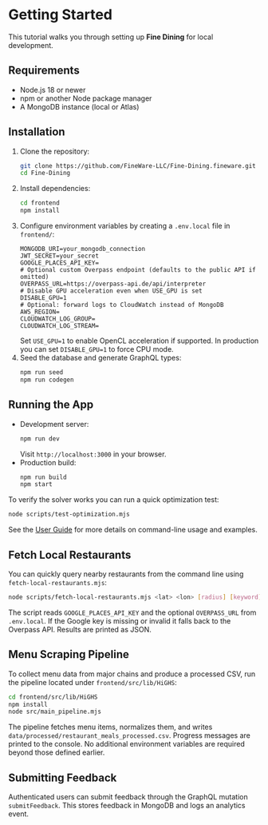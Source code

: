 # Getting Started

This tutorial walks you through setting up **Fine Dining** for local development.

## Requirements
- Node.js 18 or newer
- npm or another Node package manager
- A MongoDB instance (local or Atlas)

## Installation
1. Clone the repository:
   ```bash
   git clone https://github.com/FineWare-LLC/Fine-Dining.fineware.git
   cd Fine-Dining
   ```
2. Install dependencies:
   ```bash
   cd frontend
   npm install
   ```
3. Configure environment variables by creating a `.env.local` file in `frontend/`:
   ```dotenv
   MONGODB_URI=your_mongodb_connection
   JWT_SECRET=your_secret
   GOOGLE_PLACES_API_KEY=
   # Optional custom Overpass endpoint (defaults to the public API if omitted)
   OVERPASS_URL=https://overpass-api.de/api/interpreter
   # Disable GPU acceleration even when USE_GPU is set
   DISABLE_GPU=1
   # Optional: forward logs to CloudWatch instead of MongoDB
   AWS_REGION=
   CLOUDWATCH_LOG_GROUP=
   CLOUDWATCH_LOG_STREAM=
   ```
   Set `USE_GPU=1` to enable OpenCL acceleration if supported. In production you
   can set `DISABLE_GPU=1` to force CPU mode.
4. Seed the database and generate GraphQL types:
   ```bash
   npm run seed
   npm run codegen
   ```

## Running the App
- Development server:
  ```bash
  npm run dev
  ```
  Visit `http://localhost:3000` in your browser.
- Production build:
  ```bash
  npm run build
  npm start
  ```

To verify the solver works you can run a quick optimization test:
```bash
node scripts/test-optimization.mjs
```

See the [User Guide](./user_guide.md) for more details on command-line usage and examples.

## Fetch Local Restaurants

You can quickly query nearby restaurants from the command line using
`fetch-local-restaurants.mjs`:

```bash
node scripts/fetch-local-restaurants.mjs <lat> <lon> [radius] [keyword]
```

The script reads `GOOGLE_PLACES_API_KEY` and the optional `OVERPASS_URL`
from `.env.local`. If the Google key is missing or invalid it falls back to
the Overpass API. Results are printed as JSON.

## Menu Scraping Pipeline

To collect menu data from major chains and produce a processed CSV, run the
pipeline located under `frontend/src/lib/HiGHS`:

```bash
cd frontend/src/lib/HiGHS
npm install
node src/main_pipeline.mjs
```

The pipeline fetches menu items, normalizes them, and writes
`data/processed/restaurant_meals_processed.csv`. Progress messages are printed
to the console. No additional environment variables are required beyond those
defined earlier.

## Submitting Feedback

Authenticated users can submit feedback through the GraphQL mutation
`submitFeedback`. This stores feedback in MongoDB and logs an analytics event.
